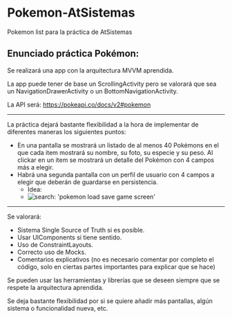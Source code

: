 # Pokemon-AtSistemas
Pokemon list para la práctica de AtSistemas 

## Enunciado práctica Pokémon:

Se realizará una app con la arquitectura MVVM aprendida. 

La app puede tener de base un ScrollingActivity pero se valorará que sea un NavigationDrawerActivity o un BottomNavigationActivity. 

La API será: https://pokeapi.co/docs/v2#pokemon

---
La práctica dejará bastante flexibilidad a la hora de implementar de diferentes maneras los siguientes puntos:

* En una pantalla se mostrará un listado de al menos 40 Pokémons en el que cada item mostrará su nombre, su foto, su especie y su peso. 
Al clickar en un item se mostrará un detalle del Pokémon con 4 campos más a elegir.
* Habrá una segunda pantalla con un perfil de usuario con 4 campos a elegir que deberán de guardarse en persistencia.
  * Idea:
  * ![search: 'pokemon load save game screen'](https://i.ytimg.com/vi/iF1ik0TDCeI/hqdefault.jpg)

---
Se valorará:

* Sistema Single Source of Truth si es posible.
* Usar UIComponents si tiene sentido.
* Uso de ConstraintLayouts.
* Correcto uso de Mocks.
* Comentarios explicativos (no es necesario comentar por completo el código, solo en ciertas partes importantes para explicar que se hace)

Se pueden usar las herramientas y librerías que se deseen siempre que se respete la arquitectura aprendida.

Se deja bastante flexibilidad por si se quiere añadir más pantallas, algún sistema o funcionalidad nueva, etc. 

